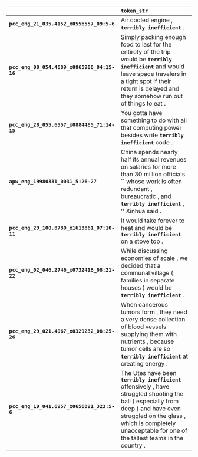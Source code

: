 |                                             | `token_str`                                                                                                                                                                                                                                 |
|:--------------------------------------------|:--------------------------------------------------------------------------------------------------------------------------------------------------------------------------------------------------------------------------------------------|
| **`pcc_eng_21_035.4152_x0556557_09:5-6`**   | Air cooled engine , __`terribly inefficient`__ .                                                                                                                                                                                            |
| **`pcc_eng_08_054.4689_x0865908_04:15-16`** | Simply packing enough food to last for the entirety of the trip would be __`terribly inefficient`__ and would leave space travelers in a tight spot if their return is delayed and they somehow run out of things to eat .                  |
| **`pcc_eng_28_055.6557_x0884485_71:14-15`** | You gotta have something to do with all that computing power besides write __`terribly inefficient`__ code .                                                                                                                                |
| **`apw_eng_19980331_0031_5:26-27`**         | China spends nearly half its annual revenues on salaries for more than 30 million officials `` whose work is often redundant , bureaucratic , and __`terribly inefficient`__ , '' Xinhua said .                                             |
| **`pcc_eng_29_100.8780_x1613861_07:10-11`** | It would take forever to heat and would be __`terribly inefficient`__ on a stove top .                                                                                                                                                      |
| **`pcc_eng_02_046.2746_x0732418_08:21-22`** | While discussing economies of scale , we decided that a communal village ( families in separate houses ) would be __`terribly inefficient`__ .                                                                                              |
| **`pcc_eng_29_021.4067_x0329232_08:25-26`** | When cancerous tumors form , they need a very dense collection of blood vessels supplying them with nutrients , because tumor cells are so __`terribly inefficient`__ at creating energy .                                                  |
| **`pcc_eng_19_041.6957_x0656891_323:5-6`**  | The Utes have been __`terribly inefficient`__ offensively , have struggled shooting the ball ( especially from deep ) and have even struggled on the glass , which is completely unacceptable for one of the tallest teams in the country . |